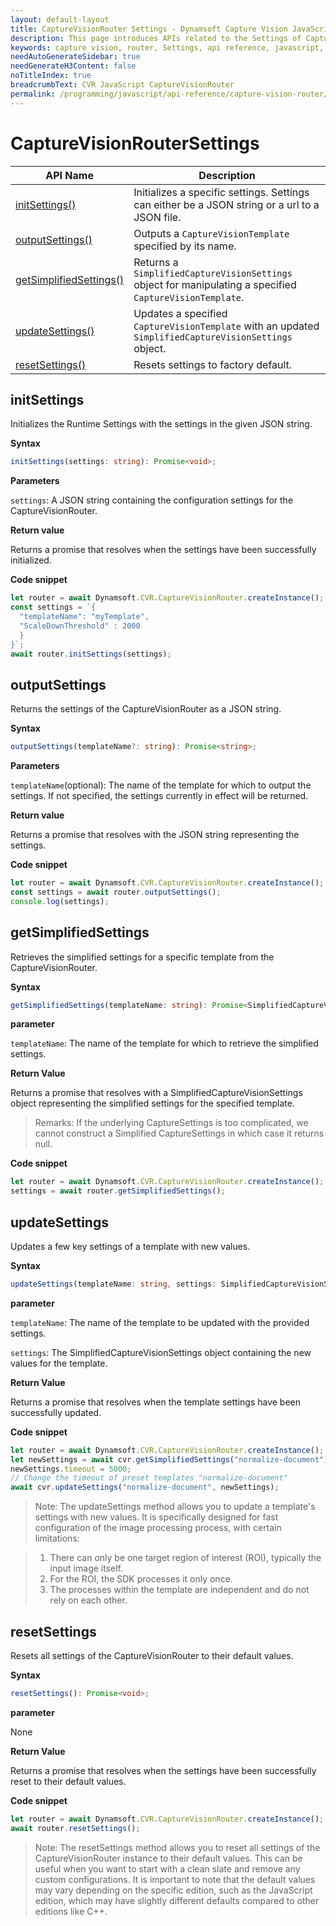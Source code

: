 ```yaml
---
layout: default-layout
title: CaptureVisionRouter Settings - Dynamsoft Capture Vision JavaScript Edition API
description: This page introduces APIs related to the Settings of CaptureVisionRouter of Dynamsoft Capture Vision JavaScript Edition.
keywords: capture vision, router, Settings, api reference, javascript, js
needAutoGenerateSidebar: true
needGenerateH3Content: false
noTitleIndex: true
breadcrumbText: CVR JavaScript CaptureVisionRouter
permalink: /programming/javascript/api-reference/capture-vision-router/settings.html
---
```


# CaptureVisionRouterSettings

| API Name                                          | Description                                                                                                   |
| ------------------------------------------------- | ------------------------------------------------------------------------------------------------------------- |
| [initSettings()](#initsettings)                   | Initializes a specific settings. Settings can either be a JSON string or a url to a JSON file.                |
| [outputSettings()](#outputsettings)               | Outputs a `CaptureVisionTemplate` specified by its name.                                                      |
| [getSimplifiedSettings()](#getsimplifiedsettings) | Returns a `SimplifiedCaptureVisionSettings` object for manipulating a specified `CaptureVisionTemplate`.      |
| [updateSettings()](#updatesettings)               | Updates a specified `CaptureVisionTemplate` with an updated `SimplifiedCaptureVisionSettings` object.         |
| [resetSettings()](#resetsettings)                 | Resets settings to factory default.                                                                           |


## initSettings

Initializes the Runtime Settings with the settings in the given JSON string.

**Syntax**

```typescript
initSettings(settings: string): Promise<void>;
```

**Parameters**


`settings`: A JSON string containing the configuration settings for the CaptureVisionRouter.

**Return value**

Returns a promise that resolves when the settings have been successfully initialized.

**Code snippet**

```javascript
let router = await Dynamsoft.CVR.CaptureVisionRouter.createInstance();
const settings = `{
  "templateName": "myTemplate",
  "ScaleDownThreshold" : 2000
  }
}`;
await router.initSettings(settings);
```

## outputSettings

Returns the settings of the CaptureVisionRouter as a JSON string.

**Syntax**

```typescript
outputSettings(templateName?: string): Promise<string>;
```

**Parameters**

`templateName`(optional): The name of the template for which to output the settings. If not specified, the settings currently in effect will be returned.

**Return value**

Returns a promise that resolves with the JSON string representing the settings.

**Code snippet**

```javascript
let router = await Dynamsoft.CVR.CaptureVisionRouter.createInstance();
const settings = await router.outputSettings();
console.log(settings);
```

## getSimplifiedSettings

Retrieves the simplified settings for a specific template from the CaptureVisionRouter.

**Syntax**

```typescript
getSimplifiedSettings(templateName: string): Promise<SimplifiedCaptureVisionSettings | null>;
```

**parameter**

`templateName`: The name of the template for which to retrieve the simplified settings.

**Return Value**

Returns a promise that resolves with a SimplifiedCaptureVisionSettings object representing the simplified settings for the specified template.

> Remarks: If the underlying CaptureSettings is too complicated, we cannot construct a Simplified CaptureSettings in which case it returns null.

**Code snippet**

```javascript
let router = await Dynamsoft.CVR.CaptureVisionRouter.createInstance();
settings = await router.getSimplifiedSettings();
```

## updateSettings

Updates a few key settings of a template with new values.

**Syntax**

```typescript
updateSettings(templateName: string, settings: SimplifiedCaptureVisionSettings): Promise<void>;
```

**parameter**

`templateName`: The name of the template to be updated with the provided settings.

`settings`: The SimplifiedCaptureVisionSettings object containing the new values for the template.

**Return Value**

Returns a promise that resolves when the template settings have been successfully updated.

**Code snippet**

```javascript
let router = await Dynamsoft.CVR.CaptureVisionRouter.createInstance();
let newSettings = await cvr.getSimplifiedSettings("normalize-document");
newSettings.timeout = 5000;
// Change the timeout of preset templates "normalize-document"
await cvr.updateSettings("normalize-document", newSettings);
```

> Note: The updateSettings method allows you to update a template's settings with new values. It is specifically designed for fast configuration of the image processing process, with certain limitations:

> 1. There can only be one target region of interest (ROI), typically the input image itself.
> 2. For the ROI, the SDK processes it only once.
> 3. The processes within the template are independent and do not rely on each other.

## resetSettings

Resets all settings of the CaptureVisionRouter to their default values.

**Syntax**

```typescript
resetSettings(): Promise<void>;
```

**parameter**

None

**Return Value**

Returns a promise that resolves when the settings have been successfully reset to their default values.

**Code snippet**

```javascript
let router = await Dynamsoft.CVR.CaptureVisionRouter.createInstance();
await router.resetSettings();
```

> Note: The resetSettings method allows you to reset all settings of the CaptureVisionRouter instance to their default values. This can be useful when you want to start with a clean slate and remove any custom configurations. It is important to note that the default values may vary depending on the specific edition, such as the JavaScript edition, which may have slightly different defaults compared to other editions like C++.